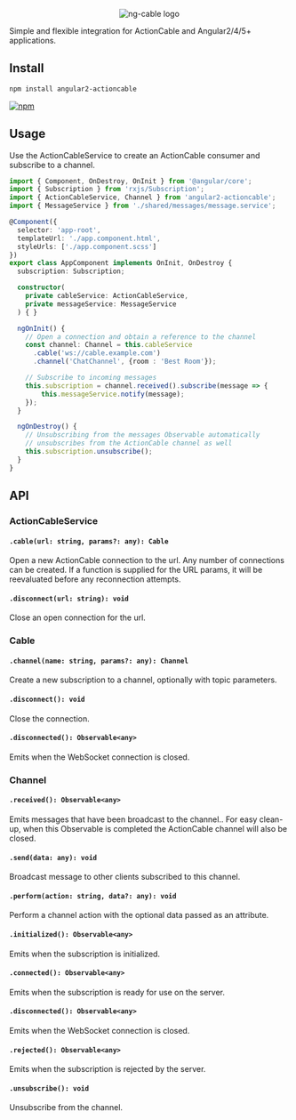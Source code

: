 <p align="center">
  <img src='http://i.imgur.com/hicMwNW.png' alt='ng-cable logo'/>
</p>

Simple and flexible integration for ActionCable and Angular2/4/5+ applications.

## Install

```bash
npm install angular2-actioncable
```
[![npm](https://img.shields.io/badge/npm-v1.2.0-blue.svg)](https://nodei.co/npm/angular2-actioncable/)

## Usage

Use the ActionCableService to create an ActionCable consumer and subscribe to a channel.

```typescript
import { Component, OnDestroy, OnInit } from '@angular/core';
import { Subscription } from 'rxjs/Subscription';
import { ActionCableService, Channel } from 'angular2-actioncable';
import { MessageService } from './shared/messages/message.service';

@Component({
  selector: 'app-root',
  templateUrl: './app.component.html',
  styleUrls: ['./app.component.scss']
})
export class AppComponent implements OnInit, OnDestroy {
  subscription: Subscription;

  constructor(
    private cableService: ActionCableService,
    private messageService: MessageService
  ) { }

  ngOnInit() {
    // Open a connection and obtain a reference to the channel
    const channel: Channel = this.cableService
      .cable('ws://cable.example.com')
      .channel('ChatChannel', {room : 'Best Room'});

    // Subscribe to incoming messages
    this.subscription = channel.received().subscribe(message => {
        this.messageService.notify(message);
    });
  }

  ngOnDestroy() {
    // Unsubscribing from the messages Observable automatically
    // unsubscribes from the ActionCable channel as well
    this.subscription.unsubscribe();
  }
}
```

## API

### ActionCableService
#### ``.cable(url: string, params?: any): Cable``
  Open a new ActionCable connection to the url. Any number of connections can be created.
  If a function is supplied for the URL params, it will be reevaluated before any reconnection attempts.
####

#### ``.disconnect(url: string): void``
  Close an open connection for the url.
####

### Cable
#### ``.channel(name: string, params?: any): Channel``
  Create a new subscription to a channel, optionally with topic parameters.
####

#### ``.disconnect(): void``
  Close the connection.
####

#### ``.disconnected(): Observable<any>``
  Emits when the WebSocket connection is closed.
####

### Channel
#### ``.received(): Observable<any>``
  Emits messages that have been broadcast to the channel..
  For easy clean-up, when this Observable is completed the ActionCable channel will also be closed.
####

#### ``.send(data: any): void``
  Broadcast message to other clients subscribed to this channel.
####

#### ``.perform(action: string, data?: any): void``
  Perform a channel action with the optional data passed as an attribute.
####

#### ``.initialized(): Observable<any>``
  Emits when the subscription is initialized.
####

#### ``.connected(): Observable<any>``
  Emits when the subscription is ready for use on the server.
####

#### ``.disconnected(): Observable<any>``
  Emits when the WebSocket connection is closed.
####

#### ``.rejected(): Observable<any>``
   Emits when the subscription is rejected by the server.
####

#### ``.unsubscribe(): void``
  Unsubscribe from the channel.
####
